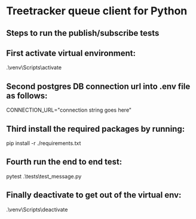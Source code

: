 # Treetracker queue client for Python

## Steps to run the publish/subscribe tests

## First activate virtual environment:
.\venv\Scripts\activate

## Second postgres DB connection url into .env file as follows:
CONNECTION_URL="connection string goes here"

## Third install the required packages by running:
pip install -r ./requirements.txt

## Fourth run the end to end test:
pytest .\tests\test_message.py

## Finally deactivate to get out of the virtual env:
.\venv\Scripts\deactivate
